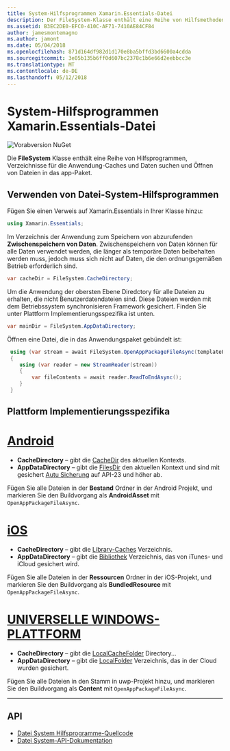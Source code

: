 ```yaml
---
title: System-Hilfsprogrammen Xamarin.Essentials-Datei
description: Der FileSystem-Klasse enthält eine Reihe von Hilfsmethoden zum Suchen von Cache der Anwendung und die Datenverzeichnisse und öffnen die Dateien in das app-Paket.
ms.assetid: B3EC2DE0-EFC0-410C-AF71-7410AE84CF84
author: jamesmontemagno
ms.author: jamont
ms.date: 05/04/2018
ms.openlocfilehash: 871d164df982d1d170e8ba5bffd3bd6600a4cdda
ms.sourcegitcommit: 3e05b135b6ff0d607bc2378c1b6e66d2eebbcc3e
ms.translationtype: MT
ms.contentlocale: de-DE
ms.lasthandoff: 05/12/2018
---
```

# <a name="xamarinessentials-file-system-helpers"></a>System-Hilfsprogrammen Xamarin.Essentials-Datei

![Vorabversion NuGet](~/media/shared/pre-release.png)

Die **FileSystem** Klasse enthält eine Reihe von Hilfsprogrammen, Verzeichnisse für die Anwendung-Caches und Daten suchen und Öffnen von Dateien in das app-Paket.

## <a name="using-file-system-helpers"></a>Verwenden von Datei-System-Hilfsprogrammen

Fügen Sie einen Verweis auf Xamarin.Essentials in Ihrer Klasse hinzu:

```csharp
using Xamarin.Essentials;
```

Im Verzeichnis der Anwendung zum Speichern von abzurufenden **Zwischenspeichern von Daten**. Zwischenspeichern von Daten können für alle Daten verwendet werden, die länger als temporäre Daten beibehalten werden muss, jedoch muss sich nicht auf Daten, die den ordnungsgemäßen Betrieb erforderlich sind.

```csharp
var cacheDir = FileSystem.CacheDirectory;
```

Um die Anwendung der obersten Ebene Diredctory für alle Dateien zu erhalten, die nicht Benutzerdatendateien sind. Diese Dateien werden mit dem Betriebssystem synchronisieren Framework gesichert. Finden Sie unter Plattform Implementierungsspezifika ist unten.

```csharp
var mainDir = FileSystem.AppDataDirectory;
```

Öffnen eine Datei, die in das Anwendungspaket gebündelt ist:

```csharp
 using (var stream = await FileSystem.OpenAppPackageFileAsync(templateFileName))
 {
    using (var reader = new StreamReader(stream))
    {
        var fileContents = await reader.ReadToEndAsync();
    }
 }
```

## <a name="platform-implementation-specifics"></a>Plattform Implementierungsspezifika

# <a name="androidtabandroid"></a>[Android](#tab/android)

- **CacheDirectory** – gibt die [CacheDir](https://developer.android.com/reference/android/content/Context.html#getCacheDir) des aktuellen Kontexts.
- **AppDataDirectory** – gibt die [FilesDir](https://developer.android.com/reference/android/content/Context.html#getFilesDir) den aktuellen Kontext und sind mit gesichert [Autu Sicherung](https://developer.android.com/guide/topics/data/autobackup.html) auf API-23 und höher ab.

Fügen Sie alle Dateien in der **Bestand** Ordner in der Android Projekt, und markieren Sie den Buildvorgang als **AndroidAsset** mit `OpenAppPackageFileAsync`.

# <a name="iostabios"></a>[iOS](#tab/ios)

- **CacheDirectory** – gibt die [Library-Caches](https://developer.apple.com/library/content/documentation/FileManagement/Conceptual/FileSystemProgrammingGuide/FileSystemOverview/FileSystemOverview.html) Verzeichnis.
- **AppDataDirectory** – gibt die [Bibliothek](https://developer.apple.com/library/content/documentation/FileManagement/Conceptual/FileSystemProgrammingGuide/FileSystemOverview/FileSystemOverview.html) Verzeichnis, das von iTunes- und iCloud gesichert wird.

Fügen Sie alle Dateien in der **Ressourcen** Ordner in der iOS-Projekt, und markieren Sie den Buildvorgang als **BundledResource** mit `OpenAppPackageFileAsync`.

# <a name="uwptabuwp"></a>[UNIVERSELLE WINDOWS-PLATTFORM](#tab/uwp)

- **CacheDirectory** – gibt die [LocalCacheFolder](https://docs.microsoft.com/en-us/uwp/api/windows.storage.applicationdata.localcachefolder#Windows_Storage_ApplicationData_LocalCacheFolder) Directory...
- **AppDataDirectory** – gibt die [LocalFolder](https://docs.microsoft.com/en-us/uwp/api/windows.storage.applicationdata.localfolder#Windows_Storage_ApplicationData_LocalFolder) Verzeichnis, das in der Cloud wurden gesichert.

Fügen Sie alle Dateien in den Stamm in uwp-Projekt hinzu, und markieren Sie den Buildvorgang als **Content** mit `OpenAppPackageFileAsync`.

--------------

## <a name="api"></a>API

- [Datei System Hilfsprogramme-Quellcode](https://github.com/xamarin/Essentials/tree/master/Xamarin.Essentials/FileSystem)
- [Datei System-API-Dokumentation](xref:Xamarin.Essentials.FileSystem)
